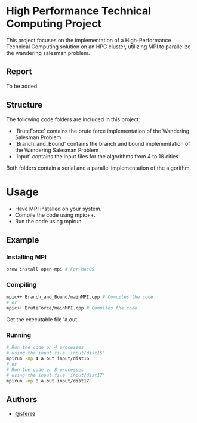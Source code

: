
# High Performance Technical Computing Project

This project focuses on the implementation of a High-Performance Technical Computing solution on an HPC cluster, utilizing MPI to parallelize the wandering salesman problem.

## Report

To be added.

## Structure

The following code folders are included in this project:

- 'BruteForce' contains the brute force implementation of the Wandering Salesman Problem
- 'Branch_and_Bound' contains the branch and bound implementation of the Wandering Salesman Problem
- 'input' contains the input files for the algorithms from 4 to 18 cities

Both folders contain a serial and a parallel implementation of the algorithm.

# Usage

- Have MPI installed on your system.
- Compile the code using mpic++.
- Run the code using mpirun.

## Example

### Installing MPI
```bash
brew install open-mpi # For MacOS
```

### Compiling
```bash
mpic++ Branch_and_Bound/mainMPI.cpp # Compiles the code
# or
mpic++ BruteForce/mainMPI.cpp # Compiles the code
```
Get the executable file 'a.out'.

### Running
```bash
# Run the code on 4 processes
# using the input file 'input/dist16'
mpirun -np 4 a.out input/dist16 
# or
# Run the code on 8 processes
# using the input file 'input/dist17'
mpirun -np 8 a.out input/dist17
```

## Authors

- [@sferez](https://github.com/sferez)
